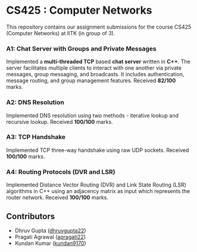 # CS425 : Computer Networks
This repository contains our assignment submissions for the course CS425 (Computer Networks) at IITK (in group of 3).

### A1: Chat Server with Groups and Private Messages
Implemented a __multi-threaded TCP__ based __chat server__ written in __C++__. The server facilitates multiple clients to interact with one another via private messages, group messaging, and broadcasts. It includes authentication, message routing, and group management features.
Received **82/100** marks.

### A2: DNS Resolution
Implemented DNS resolution using two methods - iterative lookup and recursive lookup.
Received **100/100** marks.

### A3: TCP Handshake
Implemented TCP three-way handshake using raw UDP sockets.
Received **100/100** marks.

### A4: Routing Protocols (DVR and LSR)
Implemented Distance Vector Routing (DVR) and Link State Routing (LSR) algorithms in C++ using an adjacency matrix as input which represents the router network.
Received **100/100** marks.

## Contributors
- Dhruv Gupta ([dhruvgupta22](https://github.com/dhruvgupta22/))
- Pragati Agrawal ([apragati22](https://github.com/apragati22/))
- Kundan Kumar ([kundan9170](https://github.com/kundan9170/))